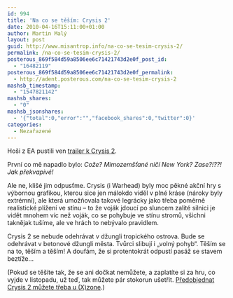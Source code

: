 ```yaml
---
id: 994
title: 'Na co se těším: Crysis 2'
date: 2010-04-16T15:11:00+01:00
author: Martin Malý
layout: post
guid: http://www.misantrop.info/na-co-se-tesim-crysis-2/
permalink: /na-co-se-tesim-crysis-2/
posterous_869f584d59a8506ee6c71421743d2e0f_post_id:
  - "16482119"
posterous_869f584d59a8506ee6c71421743d2e0f_permalink:
  - http://adent.posterous.com/na-co-se-tesim-crysis-2
mashsb_timestamp:
  - "1547821142"
mashsb_shares:
  - "0"
mashsb_jsonshares:
  - '{"total":0,"error":"","facebook_shares":0,"twitter":0}'
categories:
  - Nezařazené
---
```

Hoši z EA pustili ven [trailer k Crysis 2](http://www.sosnewyork.com/).

První co mě napadlo bylo: _Cože? Mimozemšťané ničí New York? Zase?!??! Jak překvapivé!_

Ale ne, klišé jim odpusťme. Crysis (i Warhead) byly moc pěkné akční hry s výbornou grafikou, kterou sice jen málokdo viděl v plné kráse (nároky byly extrémní), ale která umožňovala takové legrácky jako třeba poměrně realistické plížení ve stínu &#8211; to že voják jdoucí po sluncem zalité silnici je vidět mnohem víc než voják, co se pohybuje ve stínu stromů, všichni taknějak tušíme, ale ve hrách to nebývalo pravidlem.

Crysis 2 se nebude odehrávat v džungli tropického ostrova. Bude se odehrávat v betonové džungli města. Tvůrci slibují i &#8222;volný pohyb&#8220;. Těším se na to, těším a těším! A doufám, že si protentokrát odpustí pasáž se stavem beztíže&#8230;

(Pokud se těšíte tak, že se ani dočkat nemůžete, a zaplatíte si za hru, co vyjde v listopadu, už teď, tak můžete pár stokorun ušetřit. [Předobjednat Crysis 2 můžete třeba u (X)zone](http://xzone.cz/nahledgame.php3?idg=2580).)
